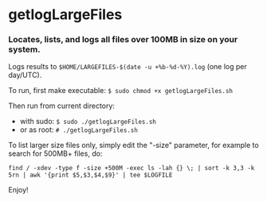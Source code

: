 # getlogLargeFiles

### Locates, lists, and logs all files over 100MB in size on your system.

Logs results to `$HOME/LARGEFILES-$(date -u +%b-%d-%Y).log` (one log per day/UTC).

To run, first make executable: `$ sudo chmod +x getlogLargeFiles.sh`

Then run from current directory:

- with sudo: `$ sudo ./getlogLargeFiles.sh` 
- or as root: `# ./getlogLargeFiles.sh`

To list larger size files only, simply edit the "-size" parameter, for example to search for 500MB+ files, do:

`find / -xdev -type f -size +500M -exec ls -lah {} \; | sort -k 3,3 -k 5rn | awk '{print $5,$3,$4,$9}' | tee $LOGFILE`

Enjoy!
